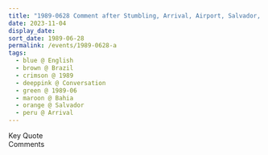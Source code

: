 ```yaml
---
title: "1989-0628 Comment after Stumbling, Arrival, Airport, Salvador, Bahia, Brazil"
date: 2023-11-04
display_date: 
sort_date: 1989-06-28
permalink: /events/1989-0628-a
tags:
  - blue @ English
  - brown @ Brazil
  - crimson @ 1989
  - deeppink @ Conversation
  - green @ 1989-06
  - maroon @ Bahia
  - orange @ Salvador
  - peru @ Arrival
---
```


<wave-list>
  <list-title color="green" width="75">Key Quote</list-title>
  <list-item color="BlanchedAlmond"  width="200"></list-item>
  <list-item color="Lavender"></list-item>
  <list-item color="BlanchedAlmond"></list-item>
</wave-list>

<br>

<wave-list>
  <list-title color="green" width="75">Comments</list-title>
  <list-item color="BlanchedAlmond"  width="200"></list-item>
  <list-item color="Lavender"></list-item>
  <list-item color="BlanchedAlmond"></list-item>
</wave-list>